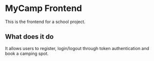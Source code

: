 # MyCamp Frontend
This is the frontend for a school project.

## What does it do
It allows users to register, login/logout through token authentication and book a camping spot.
